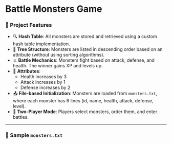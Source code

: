 # Battle Monsters Game

### 🧩 Project Features

- 🔍 **Hash Table**: All monsters are stored and retrieved using a custom hash table implementation.
- 🌲 **Tree Structure**: Monsters are listed in descending order based on an attribute (without using sorting algorithms).
- ⚔️ **Battle Mechanics**: Monsters fight based on attack, defense, and health. The winner gains XP and levels up.
- 🧬 **Attributes**:
  - Health increases by 3
  - Attack increases by 1
  - Defense increases by 2
- 📤 **File-based Initialization**: Monsters are loaded from `monsters.txt`, where each monster has 6 lines (id, name, health, attack, defense, level).
- 👥 **Two-Player Mode**: Players select monsters, order them, and enter battles.

---

### 📁 Sample `monsters.txt`
